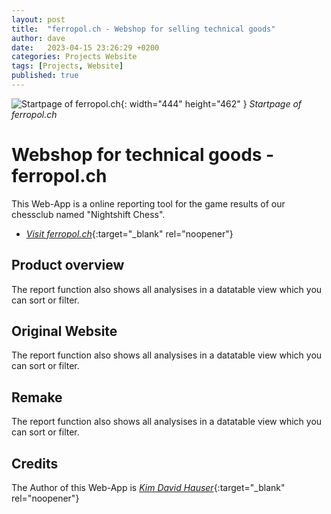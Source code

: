 ```yaml
---
layout: post
title:  "ferropol.ch - Webshop for selling technical goods"
author: dave
date:   2023-04-15 23:26:29 +0200
categories: Projects Website
tags: [Projects, Website]
published: true
---
```


![Startpage of ferropol.ch](../../assets/img/projects/ferropol.ch/ferropol.ch-old-landing-page-2023-04-15-01.png){: width="444" height="462" }
_Startpage of ferropol.ch_

# Webshop for technical goods - ferropol.ch
This Web-App is a online reporting tool for the game results of our chessclub named "Nightshift Chess".
- [_Visit ferropol.ch_](https://ferropol.ch){:target="_blank" rel="noopener"}

## Product overview
The report function also shows all analysises in a datatable view which you can sort or filter.

## Original Website
The report function also shows all analysises in a datatable view which you can sort or filter.

## Remake
The report function also shows all analysises in a datatable view which you can sort or filter.

## Credits
The Author of this Web-App is [_Kim David Hauser_](https://kimhauser.ch){:target="_blank" rel="noopener"}